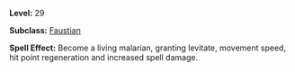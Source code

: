 <!-- TITLE: Spell: Malarian -->
<!-- SUBTITLE:  -->

**Level:** 29

**Subclass:** [Faustian](faustian)

**Spell Effect:** Become a living malarian, granting levitate, movement speed, hit point regeneration and increased spell damage.